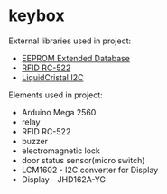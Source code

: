 # keybox

External libraries used in project:
  - [EEPROM Extended Database](https://github.com/firebull/arduino-edb)
  - [RFID RC-522](https://github.com/miguelbalboa/rfid)
  - [LiquidCristal I2C](https://github.com/marcoschwartz/LiquidCrystal_I2C)

Elements used in project:
 - Arduino Mega 2560
 - relay
 - RFID RC-522
 - buzzer
 - electromagnetic lock
 - door status sensor(micro switch)
 - LCM1602 - I2C converter for Display
 - Display - JHD162A-YG

